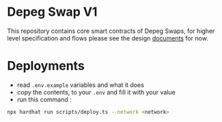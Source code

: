 # Depeg Swap V1
This repository contains core smart contracts of Depeg Swaps, for higher level specification and flows please see the design [documents](https://corkfi.notion.site/Smart-Contract-Flow-fc170aec36bc43579a7d0429c49e08ab) for now.

# Deployments
- read `.env.example` variables and what it does
- copy the contents, to your `.env` and fill it with your value
- run this command :
```bash
npx hardhat run scripts/deploy.ts --network <network>
```